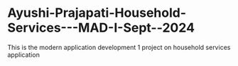 # Ayushi-Prajapati-Household-Services---MAD-I-Sept--2024
This is the modern application development 1 project on household services application
